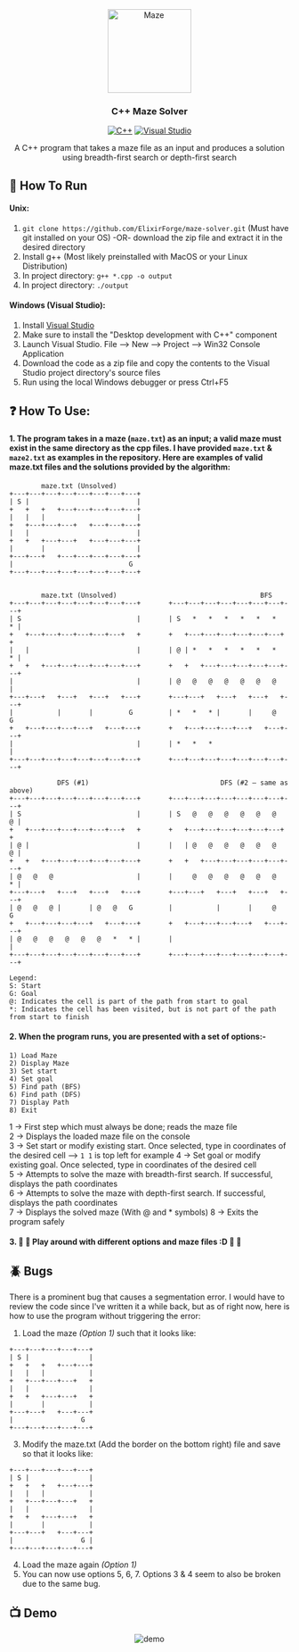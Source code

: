 <div align="center">
    <img src="readmeResources/maze-solver-logo.svg" alt="Maze" width="150" height="150">
  <h3 align="center">C++ Maze Solver</h3>
  

[![C++](https://img.shields.io/static/v1?label=&message=C%2B%2B&color=3F78A9&logo=cplusplus)](https://www.cplusplus.com)
[![Visual Studio](https://img.shields.io/static/v1?label=&message=Visual%20Studio&color=5C2D91&logo=visualstudio&logoColor=white)](https://visualstudio.microsoft.com)
  
A C++ program that takes a maze file as an input and produces a solution using breadth-first search or depth-first search
</div>



## :flight_departure: How To Run
#### Unix:
1. `git clone https://github.com/ElixirForge/maze-solver.git` (Must have git installed on your OS) -OR- download the zip file and extract it in the desired directory
2. Install g++ (Most likely preinstalled with MacOS or your Linux Distribution)
3. In project directory: `g++ *.cpp -o output`
4. In project directory: `./output`

#### Windows (Visual Studio):
1. Install [Visual Studio](https://visualstudio.microsoft.com)
2. Make sure to install the "Desktop development with C++" component
3. Launch Visual Studio. File --> New --> Project --> Win32 Console Application
4. Download the code as a zip file and copy the contents to the Visual Studio project directory's source files
5. Run using the local Windows debugger or press Ctrl+F5

## :question: How To Use:
#### 1. The program takes in a maze (`maze.txt`) as an input; a valid maze must exist in the same directory as the cpp files. I have provided `maze.txt` & `maze2.txt` as examples in the repository. Here are examples of valid maze.txt files and the solutions provided by the algorithm:
```
        maze.txt (Unsolved)
+---+---+---+---+---+---+---+---+
| S |                           |
+   +   +   +---+---+---+---+---+
|   |   |                       |
+   +---+---+---+   +---+---+---+
|   |                           |
+   +   +---+---+   +---+---+---+
|       |                       |
+---+---+   +---+---+---+---+---+
|                             G 
+---+---+---+---+---+---+---+---+			


        maze.txt (Unsolved)                                    BFS
+---+---+---+---+---+---+---+---+		+---+---+---+---+---+---+---+---+
| S                             |		| S   *   *   *   *   *   *   * |
+   +---+---+---+---+---+---+   +		+   +---+---+---+---+---+---+   +
|   |                           |		| @ | *   *   *   *   *   *   * |
+   +   +---+---+---+---+---+---+		+   +   +---+---+---+---+---+---+ 
|                               |		| @   @   @   @   @   @   @     |
+---+---+   +---+   +---+   +---+		+---+---+   +---+   +---+   +---+
|           |       |         G 		| *   *   * |       |     @   G 
+   +---+---+---+---+   +---+---+		+   +---+---+---+---+   +---+---+
|                               |		| *   *   *                     |
+---+---+---+---+---+---+---+---+		+---+---+---+---+---+---+---+---+

            DFS (#1)                                 DFS (#2 – same as above)
+---+---+---+---+---+---+---+---+		+---+---+---+---+---+---+---+---+
| S                             |		| S   @   @   @   @   @   @   @ |
+   +---+---+---+---+---+---+   +		+   +---+---+---+---+---+---+   +
| @ |                           |		|   | @   @   @   @   @   @   @ |
+   +   +---+---+---+---+---+---+		+   +   +---+---+---+---+---+---+
| @   @   @                     |		|     @   @   @   @   @   @   * |
+---+---+   +---+   +---+   +---+		+---+---+   +---+   +---+   +---+
| @   @   @ |       | @   @   G 		|           |       |     @   G 
+   +---+---+---+---+   +---+---+		+   +---+---+---+---+   +---+---+
| @   @   @   @   @   @   *   * |		|                               |
+---+---+---+---+---+---+---+---+		+---+---+---+---+---+---+---+---+

Legend:
S: Start
G: Goal
@: Indicates the cell is part of the path from start to goal
*: Indicates the cell has been visited, but is not part of the path from start to finish
```


#### 2. When the program runs, you are presented with a set of options:-
```
1) Load Maze 
2) Display Maze
3) Set start
4) Set goal
5) Find path (BFS)
6) Find path (DFS)
7) Display Path
8) Exit
```
1 -> First step which must always be done; reads the maze file  
2 -> Displays the loaded maze file on the console  
3 -> Set start or modify existing start. Once selected, type in coordinates of the desired cell --> `1 1` is top left for example 
4 -> Set goal or modify existing goal. Once selected, type in coordinates of the desired cell  
5 -> Attempts to solve the maze with breadth-first search. If successful, displays the path coordinates  
6 -> Attempts to solve the maze with depth-first search. If successful, displays the path coordinates  
7 -> Displays the solved maze (With @ and * symbols) 
8 -> Exits the program safely

#### 3. :rocket: :rocket: Play around with different options and maze files :D :rocket: :rocket:

## :beetle: Bugs
There is a prominent bug that causes a segmentation error. I would have to review the code since I've written it a while back, but as of right now, here is how to use the program without triggering the error:
1. Load the maze <i>(Option 1)</i> such that it looks like:
```
+---+---+---+---+---+
| S |               |
+   +   +   +---+---+
|   |   |           |
+   +---+---+---+   +
|   |               |
+   +   +---+---+   +
|       |           |
+---+---+   +---+---+
|                 G   
+---+---+---+---+---+
```
3. Modify the maze.txt (Add the border on the bottom right) file and save so that it looks like:
```
+---+---+---+---+---+
| S |               |
+   +   +   +---+---+
|   |   |           |
+   +---+---+---+   +
|   |               |
+   +   +---+---+   +
|       |           |
+---+---+   +---+---+
|                 G | 
+---+---+---+---+---+
```
4. Load the maze again <i>(Option 1)</i>
5. You can now use options 5, 6, 7. Options 3 & 4 seem to also be broken due to the same bug.

## :tv: Demo
<div align="center">
<img src="readmeResources/maze-solver-demo.png" alt="demo">
</div>
